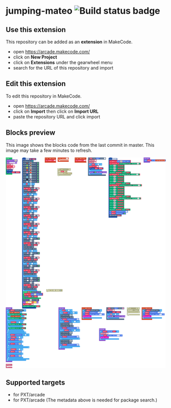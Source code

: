 # jumping-mateo ![Build status badge](https://github.com/stewart-worrall/jumping-mateo/workflows/MakeCode/badge.svg)



## Use this extension

This repository can be added as an **extension** in MakeCode.

* open https://arcade.makecode.com/
* click on **New Project**
* click on **Extensions** under the gearwheel menu
* search for the URL of this repository and import

## Edit this extension

To edit this repository in MakeCode.

* open https://arcade.makecode.com/
* click on **Import** then click on **Import URL**
* paste the repository URL and click import

## Blocks preview

This image shows the blocks code from the last commit in master.
This image may take a few minutes to refresh.

![A rendered view of the blocks](https://github.com/stewart-worrall/jumping-mateo/raw/master/.makecode/blocks.png)

## Supported targets

* for PXT/arcade
* for PXT/arcade
(The metadata above is needed for package search.)

